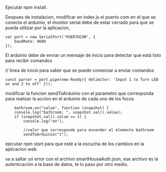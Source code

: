 Ejecutar npm install.

Despues de instalacion, modificar en index.js el puerto com en el que se conecta el arduinio, el monitor serial debe de estar cerrado para que se pueda utilizar por la aplicacion, 

    var port = new SerialPort('PUERTOCOM', {
        baudRate: 9600
    });

El arduinio debe de enviar un mensaje de inicio para detectar que está listo para recibir comandos 

// linea de inicio para saber que se puede comenzar a enviar comandos 

    const parser = port.pipe(new Ready({ delimiter: 'Input 1 to Turn LED on and 2 to off' }));

modificar la funcion sendToArduinio con el parametro que corresponda para realizar la accion en el arduinio de cada uno de los focos 

        bathroom.on("value", function (snapshot) {
        console.log("bathroom: ", snapshot.val().value);
        if (snapshot.val().value == 1) {
            console.log("on");

            //valor que corresponde para encender el elemento bathroom
            sendToArduinio("1");

ejecutar npm start para que esté a la escucha de los cambios en la aplicacion web.

va a saltar un error con el archivo smartHouseAuth.json, ese archivo es la autenticación a la base de datos, te lo paso por otro medio.
